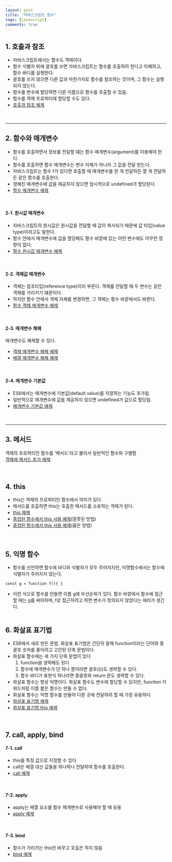 ```yaml
---
layout: post
title: "자바스크립트 함수"
tags: [javascript]
comments: true
---
```


## 1. 호출과 참조
- 자바스크립트에서는 함수도 객체이다.
- 함수 식별자 뒤에 괄호를 쓰면 자바스크립트는 함수를 호출하려 한다고 이해하고, 함수 바디를 실행한다.
- 괄호를 쓰지 않으면 다른 값과 마찬가지로 함수를 참조하는 것이며, 그 함수는 실행되지 않는다.
- 함수를 변수에 할당하면 다른 이름으로 함수를 호출할 수 있음.
- 함수를 객체 프로퍼티에 할당할 수도 있다.  
- [호출과 참조 예제](https://github.com/yoojh9/running-javascript-example/blob/master/ch6/call-and-run-test.js)  
<br/><br/>
---

## 2. 함수와 매개변수
- 함수를 호출하면서 정보를 전달할 떄는 함수 매개변수(argument)를 이용해야 한다.
- 함수를 호출하면 함수 매개변수는 변수 자체가 아니라 그 값을 전달 받는다.
- 자바스크립트는 함수 f가 있다면 호출할 때 매개변수를 한 개 전달하든 열 개 전달하든 같은 함수를 호출한다.
- 정해진 매개변수에 값을 제공하지 않으면 암시적으로 undefined가 할당된다.  
- [함수 매개변수 예제](https://github.com/yoojh9/running-javascript-example/blob/master/ch6/argument2-test.js)  
<br/>

#### 2-1. 원시값 매개변수
- 자바스크립트의 원시값은 원시값을 전달할 때 값이 복사되기 때문에 값 타입(value type)이라고도 말한다.
- 함수 안에서 매개변수에 값을 할당해도 함수 바깥에 있는 어떤 변수에도 아무런 영향이 없다.  
- [함수 원시값 매개변수 예제](https://github.com/yoojh9/running-javascript-example/blob/master/ch6/argument-test.js)  
<br/>

#### 2-2. 객체값 매개변수
- 객체는 참조타입(reference type)이라 부른다. 객체를 전달할 때 두 변수는 같은 객체를 가리키기 떄문이다.
- 하지만 함수 안에서 객체 자체를 변경하면, 그 객체는 함수 바깥에서도 바뀐다.  
- [함수 객체 매개변수 예제](https://github.com/yoojh9/running-javascript-example/blob/master/ch6/argument-object-test.js)  
<br/>

#### 2-3. 매개변수 해체
매개변수도 해체할 수 있다.  
- [객체 매개변수 해체 예제](https://github.com/yoojh9/running-javascript-example/blob/master/ch6/argument-object-destructuring-test.js)  
- [배열 매개변수 해체 예제](https://github.com/yoojh9/running-javascript-example/blob/master/ch6/argument-array-destructuring-test.js)  
<br/>

#### 2-4. 매개변수 기본값
- ES6에서는 매개변수에 기본값(default value)를 지정하는 기능도 추가됨.
- 일반적으로 매개변수에 값을 제공하지 않으면 undefined가 값으로 할당됨.
- [매개변수 기본값 예제](https://github.com/yoojh9/running-javascript-example/blob/master/ch6/argument-default-value-test.js)  
<br/><br/>

---
## 3. 메서드
객체의 프로퍼티인 함수를 '메서드'라고 불러서 일반적인 함수와 구별함  
[객체에 메서드 추가 예제](https://github.com/yoojh9/running-javascript-example/blob/master/ch6/argument-default-value-test.js)  
<br/><br/>

## 4. this
- this는 객체의 프로퍼티인 함수에서 의미가 있다.
- 메서드를 호출하면 this는 호출한 메서드를 소유하는 객체가 된다.  
- [this 예제](https://github.com/yoojh9/running-javascript-example/blob/master/ch6/this-test.js)  
- [중첩된 함수에서 this 사용 예제](https://github.com/yoojh9/running-javascript-example/blob/master/ch6/nested-function-this-test.js)(잘못된 방법)  
- [중첩된 함수에서 this 사용 예제](https://github.com/yoojh9/running-javascript-example/blob/master/ch6/nested-function-this2-test.js)(옳은 방법)  
<br/><br/>

## 5. 익명 함수
- 함수를 선언하면 함수에 바디와 식별자가 모두 주어지지만, 익명함수에서는 함수에 식별자가 주어지지 않는다.
```
const g = function f(){ }
```
- 이런 식으로 함수를 만들면 이름 g에 우선순위가 있다. 함수 바깥에서 함수에 접근할 때는 g를 써야하며, f로 접근하려고 하면 변수가 정의되지 않았다는 에러가 생긴다.
<br/><br/>

## 6. 화살표 표기법
- ES6에서 새로 만든 문법. 화살표 표기법은 간단히 말해 function이라는 단어와 중괄호 숫자를 줄이려고 고안된 단축 문법이다.
- 화살표 함수에는 세 가지 단축 문법이 있다
  1. function을 생략해도 된다
  2. 함수에 매개변수가 단 하나 뿐이라면 괄호(())도 생략할 수 있다.
  3. 함수 바디가 표현식 하나라면 중괄호와 return 문도 생략할 수 있다.
- 화살표 함수는 항상 익명이다. 화살표 함수도 변수에 할당할 수 있지만, function 키워드처럼 이름 붙은 함수는 만들 수 없다.
- 화살표 함수는 익명 함수를 만들어 다른 곳에 전달하려 할 때 가장 유용하다  
- [화살표 표기법 예제](https://github.com/yoojh9/running-javascript-example/blob/master/ch6/arrow-notation-test.js)  
- [화살표 표기법 this 예제](https://github.com/yoojh9/running-javascript-example/blob/master/ch6/arrow-notation2-test.js)  
<br/><br/>


## 7. call, apply, bind
#### 7-1. call
- this를 특정 값으로 지정할 수 있다
- call은 배열 대신 값들을 하나하나 전달하여 함수를 호출한다.  
- [call 예제](https://github.com/yoojh9/running-javascript-example/blob/master/ch6/call-test.js)
<br>

#### 7-2. apply
- apply는 배열 요소를 함수 매개변수로 사용해야 할 때 유용
- [apply 예제](https://github.com/yoojh9/running-javascript-example/blob/master/ch6/apply-test.js)  
<br>

#### 7-3. bind
- 함수가 가리키는 this만 바꾸고 호출은 하지 않음
- [bind 예제](https://github.com/yoojh9/running-javascript-example/blob/master/ch6/bind-test.js) 